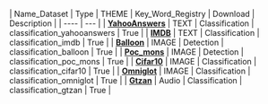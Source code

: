 
| Name_Dataset | Type | THEME | Key_Word_Registry | Download | Description |
| ---- | --- |
| [**YahooAnswers**](https://pytorch.org/docs/stable/torch.html) | TEXT | Classification | classification_yahooanswers | True |
| [**IMDB**](https://pytorch.org/docs/stable/autograd.html) | TEXT | Classification | classification_imdb | True |
| [**Balloon**](https://pytorch.org/docs/stable/jit.html) | IMAGE | Detection | classification_balloon | True |
| [**Poc_mons**](https://pytorch.org/docs/stable/nn.html) | IMAGE | Detection | classification_poc_mons | True |
| [**Cifar10**](https://pytorch.org/docs/stable/multiprocessing.html) | IMAGE | Classification | classification_cifar10 | True |
| [**Omniglot**](https://pytorch.org/docs/stable/multiprocessing.html) | IMAGE | Classification | classification_omniglot | True |
| [**Gtzan**](https://pytorch.org/docs/stable/data.html) | Audio | Classification | classification_gtzan | True |
